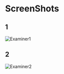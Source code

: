 # ScreenShots
## 1
![Examiner1](https://user-images.githubusercontent.com/44609236/207511919-4ebd9d16-d341-4c6e-a596-75934c1861ed.png)

## 2
![Examiner2](https://user-images.githubusercontent.com/44609236/207512036-797f0795-0ae6-4fbd-b084-586d66af87b9.png)
